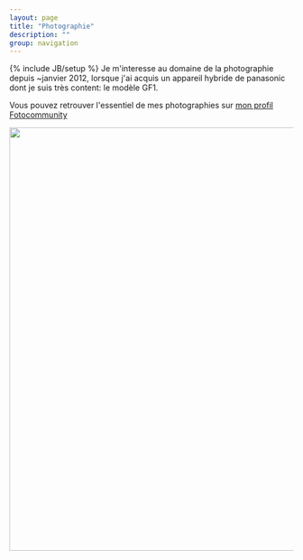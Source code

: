 ```yaml
---
layout: page
title: "Photographie"
description: ""
group: navigation
---
```

{% include JB/setup %}
Je m'interesse au domaine de la photographie depuis ~janvier 2012, lorsque j'ai acquis un appareil hybride de panasonic dont je suis très content: le modèle GF1. 

Vous pouvez retrouver l'essentiel de mes photographies sur  [mon profil Fotocommunity](http://www.fotocommunity.fr/photographe/florent-revest/photos/1798349)

<img style="display: block; margin: 0 auto;" width="750" src="http://cdn.fotocommunity.com/images/Paysages-de-montagne/Les-Alpes/Chemin-de-savoie-a28535158.jpg" />

